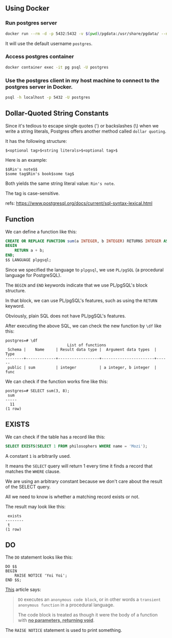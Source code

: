 ## Using Docker

### Run postgres server

```sh
docker run --rm -d -p 5432:5432 -v $(pwd)/pgdata:/usr/share/pgdata/ --name pg -e POSTGRES_PASSWORD=1111 -e PGDATA=/usr/share/pgdata postgres:13.2
```

It will use the default username `postgres`.

### Access postgres container

```sh
docker container exec -it pg psql -U postgres
```

### Use the postgres client in my host machine to connect to the postgres server in Docker.

```sh
psql -h localhost -p 5432 -U postgres
```

## Dollar-Quoted String Constants

Since it's tedious to escape single quotes (') or backslashes (\\) when we write a string literals, Postgres offers another method called `dollar quoting`.

It has the following structure:
```
$<optional tag>$<string literals>$<optional tag>$
```

Here is an example:
```
$$Rin's note$$
$some tag$Rin's book$some tag$
```

Both yields the same string literal value: `Rin's note`.

The tag is case-sensitive.

refs: https://www.postgresql.org/docs/current/sql-syntax-lexical.html

## Function

We can define a function like this:
```sql
CREATE OR REPLACE FUNCTION sum(a INTEGER, b INTEGER) RETURNS INTEGER AS $$
BEGIN
    RETURN a + b;
END;
$$ LANGUAGE plpgsql;
```

Since we specified the language to `plpgsql`, we use `PL/pgSQL` (a procedural language for PostgreSQL).

The `BEGIN` and `END` keywords indicate that we use PL/pgSQL's block structure.

In that block, we can use PL/pgSQL's features, such as using the `RETURN` keyword.

Obviously, plain SQL does not have PL/pgSQL's features.

After executing the above SQL, we can check the new function by `\df` like this:
```
postgres=# \df
                           List of functions
 Schema |    Name     | Result data type |  Argument data types  | Type
--------+-------------+------------------+-----------------------+------
 public | sum         | integer          | a integer, b integer  | func
```

We can check if the function works fine like this:
```
postgres=# SELECT sum(3, 8);
 sum
-----
  11
(1 row)
```

## EXISTS

We can check if the table has a record like this:
```sql
SELECT EXISTS(SELECT 1 FROM philosophers WHERE name = 'Mozi');
```

A constant `1` is arbitrarily used.

It means the `SELECT` query will return 1 every time it finds a record that matches the `WHERE` clause.

We are using an arbitrary constant because we don't care about the result of the SELECT query.

All we need to know is whether a matching record exists or not.

The result may look like this:
```
 exists
--------
 t
(1 row)
```

## DO

The `DO` statement looks like this:
```plpgsql
DO $$ 
BEGIN 
    RAISE NOTICE 'Yoi Yoi'; 
END $$;
```

[This](https://www.postgresql.org/docs/current/sql-do.html) article says:
> `DO` executes an `anonymous code block`, or in other words a `transient anonymous function` in a procedural language.
>
> The code block is treated as though it were the body of a function with <ins>**no parameters, returning void**</ins>.

The `RAISE NOTICE` statement is used to print something.
